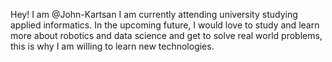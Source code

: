 Hey! I am @John-Kartsan I am currently attending university studying applied informatics. In the upcoming future, I would love to study and learn more about robotics and data science and get to solve real world problems, this is why I am willing to learn new technologies. 
